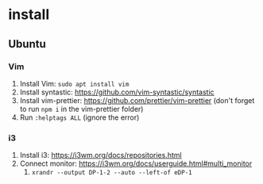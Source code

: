 # install

## Ubuntu

### Vim

1. Install Vim: `sudo apt install vim`
2. Install syntastic: https://github.com/vim-syntastic/syntastic
3. Install vim-prettier: https://github.com/prettier/vim-prettier (don't forget to run `npm i` in the vim-prettier folder)
4. Run `:helptags ALL` (ignore the error)

### i3

1. Install i3: https://i3wm.org/docs/repositories.html
2. Connect monitor: https://i3wm.org/docs/userguide.html#multi_monitor
      1. `xrandr --output DP-1-2 --auto --left-of eDP-1`
